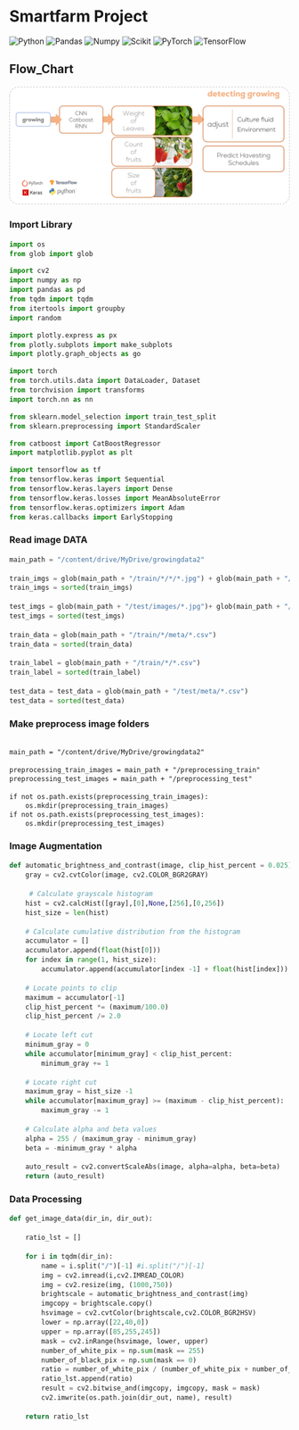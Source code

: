 # Smartfarm Project
![Python](https://img.shields.io/badge/python-3670A0?style=for-the-badge&logo=python&logoColor=white)
![Pandas](https://img.shields.io/badge/Pandas-150458?style=for-the-badge&logo=pandas&logoColor=white)
![Numpy](https://img.shields.io/badge/Numpy-013243?style=for-the-badge&logo=numpy&logoColor=white)
![Scikit](https://img.shields.io/badge/Scikit_Learn-F7931E?style=for-the-badge&logo=scikitlearn&logoColor=white)
![PyTorch](https://img.shields.io/badge/PyTorch-EE4C2C?style=for-the-badge&logo=pytorch&logoColor=white)
![TensorFlow](https://img.shields.io/badge/TensorFlow-FF6F00?style=for-the-badge&logo=tensorflow&logoColor=white)

## Flow_Chart
![](https://github.com/Roni81/smartfarm/blob/main/info_gram.png)

### Import Library
```python
import os
from glob import glob
```
```python
import cv2
import numpy as np
import pandas as pd
from tqdm import tqdm
from itertools import groupby
import random
```
```python
import plotly.express as px
from plotly.subplots import make_subplots
import plotly.graph_objects as go
```
```python
import torch
from torch.utils.data import DataLoader, Dataset
from torchvision import transforms
import torch.nn as nn
```
```python
from sklearn.model_selection import train_test_split
from sklearn.preprocessing import StandardScaler
```
```python
from catboost import CatBoostRegressor
import matplotlib.pyplot as plt
```
```python
import tensorflow as tf
from tensorflow.keras import Sequential
from tensorflow.keras.layers import Dense
from tensorflow.keras.losses import MeanAbsoluteError
from tensorflow.keras.optimizers import Adam
from keras.callbacks import EarlyStopping
```


### Read image DATA
```python
main_path = "/content/drive/MyDrive/growingdata2"

train_imgs = glob(main_path + "/train/*/*/*.jpg") + glob(main_path + "/train/*/*/*.png")
train_imgs = sorted(train_imgs)

test_imgs = glob(main_path + "/test/images/*.jpg")+ glob(main_path + "/test/images/*.png")
test_imgs = sorted(test_imgs)

train_data = glob(main_path + "/train/*/meta/*.csv")
train_data = sorted(train_data)

train_label = glob(main_path + "/train/*/*.csv")
train_label = sorted(train_label)

test_data = test_data = glob(main_path + "/test/meta/*.csv")
test_data = sorted(test_data)
```

### Make preprocess image folders
<pre><code>
main_path = "/content/drive/MyDrive/growingdata2"

preprocessing_train_images = main_path + "/preprocessing_train"
preprocessing_test_images = main_path + "/preprocessing_test"

if not os.path.exists(preprocessing_train_images):
    os.mkdir(preprocessing_train_images)
if not os.path.exists(preprocessing_test_images):
    os.mkdir(preprocessing_test_images)
</code></pre>

### Image Augmentation
```python
def automatic_brightness_and_contrast(image, clip_hist_percent = 0.025):
    gray = cv2.cvtColor(image, cv2.COLOR_BGR2GRAY)

     # Calculate grayscale histogram
    hist = cv2.calcHist([gray],[0],None,[256],[0,256])
    hist_size = len(hist)

    # Calculate cumulative distribution from the histogram
    accumulator = []
    accumulator.append(float(hist[0]))
    for index in range(1, hist_size):
        accumulator.append(accumulator[index -1] + float(hist[index]))

    # Locate points to clip
    maximum = accumulator[-1]
    clip_hist_percent *= (maximum/100.0)
    clip_hist_percent /= 2.0

    # Locate left cut
    minimum_gray = 0
    while accumulator[minimum_gray] < clip_hist_percent:
        minimum_gray += 1

    # Locate right cut
    maximum_gray = hist_size -1
    while accumulator[maximum_gray] >= (maximum - clip_hist_percent):
        maximum_gray -= 1

    # Calculate alpha and beta values
    alpha = 255 / (maximum_gray - minimum_gray)
    beta = -minimum_gray * alpha

    auto_result = cv2.convertScaleAbs(image, alpha=alpha, beta=beta)
    return (auto_result)
```

### Data Processing
```python
def get_image_data(dir_in, dir_out):

    ratio_lst = []

    for i in tqdm(dir_in):
        name = i.split("/")[-1] #i.split("/")[-1]
        img = cv2.imread(i,cv2.IMREAD_COLOR)
        img = cv2.resize(img, (1000,750))
        brightscale = automatic_brightness_and_contrast(img)
        imgcopy = brightscale.copy()
        hsvimage = cv2.cvtColor(brightscale,cv2.COLOR_BGR2HSV)
        lower = np.array([22,40,0])
        upper = np.array([85,255,245])
        mask = cv2.inRange(hsvimage, lower, upper)
        number_of_white_pix = np.sum(mask == 255)
        number_of_black_pix = np.sum(mask == 0)
        ratio = number_of_white_pix / (number_of_white_pix + number_of_black_pix)
        ratio_lst.append(ratio)
        result = cv2.bitwise_and(imgcopy, imgcopy, mask = mask)
        cv2.imwrite(os.path.join(dir_out, name), result)

    return ratio_lst
```



